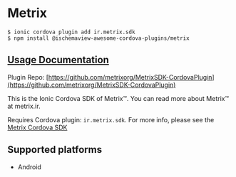 # Metrix

```
$ ionic cordova plugin add ir.metrix.sdk
$ npm install @ischemaview-awesome-cordova-plugins/metrix
```

## [Usage Documentation](https://danielsogl.gitbook.io/awesome-cordova-plugins/plugins/metrix/)

Plugin Repo: [https://github.com/metrixorg/MetrixSDK-CordovaPlugin](https://github.com/metrixorg/MetrixSDK-CordovaPlugin)

This is the Ionic Cordova SDK of Metrix™. You can read more about Metrix™ at metrix.ir.

Requires Cordova plugin: `ir.metrix.sdk`. For more info, please see the [Metrix Cordova SDK](https://github.com/metrixorg/MetrixSDK-CordovaPlugin)

## Supported platforms

- Android
  


